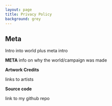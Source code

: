 ```yaml
---
layout: page
title: Privacy Policy
background: grey
---
```

<div class="col-lg-12 text-center">
	<h2 class="section-heading text-uppercase">Meta</h2>
</div>

Intro into world plus meta intro

**META**
info on why the world/campaign was made

**Artwork Credits**

links to artists

**Source code**

link to my github repo
